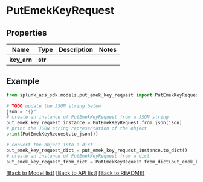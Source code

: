 # PutEmekKeyRequest


## Properties

Name | Type | Description | Notes
------------ | ------------- | ------------- | -------------
**key_arn** | **str** |  | 

## Example

```python
from splunk_acs_sdk.models.put_emek_key_request import PutEmekKeyRequest

# TODO update the JSON string below
json = "{}"
# create an instance of PutEmekKeyRequest from a JSON string
put_emek_key_request_instance = PutEmekKeyRequest.from_json(json)
# print the JSON string representation of the object
print(PutEmekKeyRequest.to_json())

# convert the object into a dict
put_emek_key_request_dict = put_emek_key_request_instance.to_dict()
# create an instance of PutEmekKeyRequest from a dict
put_emek_key_request_from_dict = PutEmekKeyRequest.from_dict(put_emek_key_request_dict)
```
[[Back to Model list]](../README.md#documentation-for-models) [[Back to API list]](../README.md#documentation-for-api-endpoints) [[Back to README]](../README.md)


